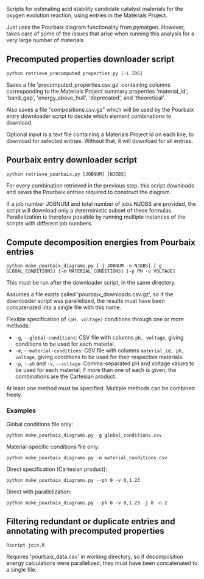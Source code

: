 Scripts for estimating acid stability candidate catalyst materials for the oxygen evolution reaction, using entries in the Materials Project.

Just uses the Pourbaix diagram functionality from pymatgen. However, takes care of some of the issues that arise when running this analysis for a very large number of materials.

## Precomputed properties downloader script

    python retrieve_precomputed_properties.py [-i IDS]

Saves a file 'precomputed\_properties.csv.gz' containing columns corresponding to the Materials Project summary properties 'material\_id', 'band\_gap', 'energy\_above\_hull', 'deprecated', and 'theoretical'.

Also saves a file "compositions.csv.gz" which will be used by the Pourbaix entry downloader script to decide which element combinations to download.

Optional input is a text file containing a Materials Project id on each line, to download for selected entries. Without that, it will download for all entries.

## Pourbaix entry downloader script

    python retrieve_pourbaix.py [JOBNUM] [NJOBS]

For every combination retrieved in the previous step, this script downloads and saves the Pourbaix entries required to construct the diagram.

If a job number JOBNUM and total number of jobs NJOBS are provided, the script will download only a deterministic subset of these formulas. Parallelization is therefore possible by running multiple instances of the scripts with different job numbers.

## Compute decomposition energies from Pourbaix entries

    python make_pourbaix_diagrams.py [-j JOBNUM -n NJOBS] [-g GLOBAL_CONDITIONS] [-m MATERIAL_CONDITIONS] [-p PH -v VOLTAGE]

This must be run after the downloader script, in the same directory.

Assumes a file exists called 'pourbaix\_downloads.csv.gz', so if the downloader script was parallelized, the results must have been concatenated into a single file with this name.

Flexible specification of `(pH, voltage)` conditions through one or more methods:
- `-g`, `--global-conditions`: CSV file with columns `ph, voltage`, giving conditions to be used for each material.
- `-m`, `--material-conditions`: CSV file with columns `material_id, ph, voltage`, giving conditions to be used for their respective materials.
- `-p`, `--ph` and `-v`, `--voltage`: Comma-separated pH and voltage values to be used for each material; if more than one of each is given, the combinations are the Cartesian product.

At least one method must be specified. Multiple methods can be combined freely.

### Examples

Global conditions file only:

```
python make_pourbaix_diagrams.py -g global_conditions.csv
```

Material-specific conditions file only:

```
python make_pourbaix_diagrams.py -m material_conditions.csv
```

Direct specification (Cartesian product):

```
python make_pourbaix_diagrams.py --ph 0 -v 0,1.23
```

Direct with parallelization:

```
python make_pourbaix_diagrams.py --ph 0 -v 0,1.23 -j 0 -n 2
```

## Filtering redundant or duplicate entries and annotating with precomputed properties

    Rscript join.R

Requires 'pourbaix\_data.csv' in working directory, so if decomposition energy calculations were parallelized, they must have been concatenated to a single file.
